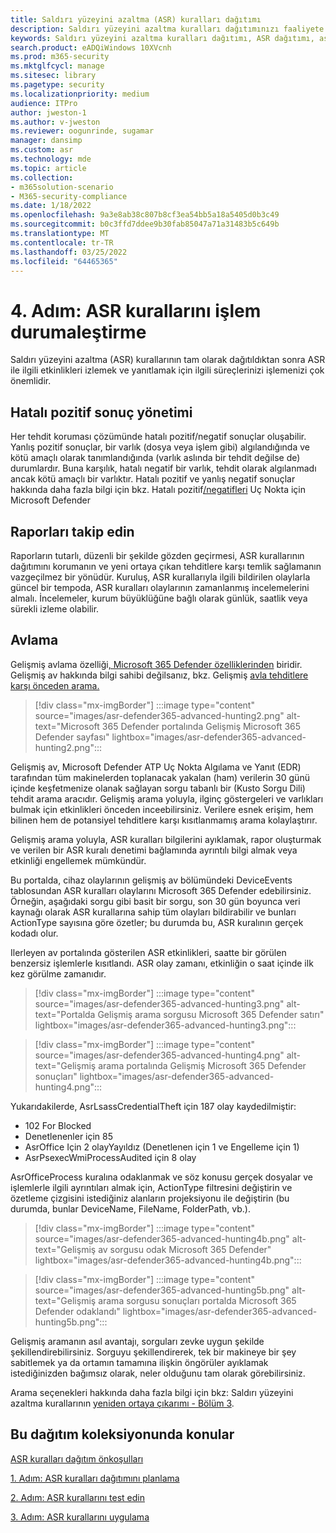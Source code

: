 ```yaml
---
title: Saldırı yüzeyini azaltma (ASR) kuralları dağıtımı
description: Saldırı yüzeyini azaltma kuralları dağıtımınızı faaliyete geçirmek için kılavuz sağlar.
keywords: Saldırı yüzeyini azaltma kuralları dağıtımı, ASR dağıtımı, asr kurallarını etkinleştirme, ASR'yi yapılandırma, izinsiz giriş engelleme sistemi, koruma kuralları, istismardan koruma kuralları, istismardan koruma kuralları, bulaşma önleme kuralları, Uç Nokta için Microsoft Defender, ASR kurallarını yapılandırma
search.product: eADQiWindows 10XVcnh
ms.prod: m365-security
ms.mktglfcycl: manage
ms.sitesec: library
ms.pagetype: security
ms.localizationpriority: medium
audience: ITPro
author: jweston-1
ms.author: v-jweston
ms.reviewer: oogunrinde, sugamar
manager: dansimp
ms.custom: asr
ms.technology: mde
ms.topic: article
ms.collection:
- m365solution-scenario
- M365-security-compliance
ms.date: 1/18/2022
ms.openlocfilehash: 9a3e8ab38c807b8cf3ea54bb5a18a5405d0b3c49
ms.sourcegitcommit: b0c3ffd7ddee9b30fab85047a71a31483b5c649b
ms.translationtype: MT
ms.contentlocale: tr-TR
ms.lasthandoff: 03/25/2022
ms.locfileid: "64465365"
---
```

# <a name="step-4-operationalize-asr-rules"></a>4. Adım: ASR kurallarını işlem durumaleştirme

Saldırı yüzeyini azaltma (ASR) kurallarının tam olarak dağıtıldıktan sonra ASR ile ilgili etkinlikleri izlemek ve yanıtlamak için ilgili süreçlerinizi işlemenizi çok önemlidir.

## <a name="managing-false-positives"></a>Hatalı pozitif sonuç yönetimi

Her tehdit koruması çözümünde hatalı pozitif/negatif sonuçlar oluşabilir. Yanlış pozitif sonuçlar, bir varlık (dosya veya işlem gibi) algılandığında ve kötü amaçlı olarak tanımlandığında (varlık aslında bir tehdit değilse de) durumlardır. Buna karşılık, hatalı negatif bir varlık, tehdit olarak algılanmadı ancak kötü amaçlı bir varlıktır. Hatalı pozitif ve yanlış negatif sonuçlar hakkında daha fazla bilgi için bkz. Hatalı pozitif[/negatifleri](defender-endpoint-false-positives-negatives.md) Uç Nokta için Microsoft Defender

## <a name="keeping-up-with-reports"></a>Raporları takip edin

Raporların tutarlı, düzenli bir şekilde gözden geçirmesi, ASR kurallarının dağıtımını korumanın ve yeni ortaya çıkan tehditlere karşı temlik sağlamanın vazgeçilmez bir yönüdür. Kuruluş, ASR kurallarıyla ilgili bildirilen olaylarla güncel bir tempoda, ASR kuralları olaylarının zamanlanmış incelemelerini almalı. İncelemeler, kurum büyüklüğüne bağlı olarak günlük, saatlik veya sürekli izleme olabilir.

## <a name="hunting"></a>Avlama

Gelişmiş avlama özelliği[, Microsoft 365 Defender özelliklerinden](https://security.microsoft.com) biridir. Gelişmiş av hakkında bilgi sahibi değilsanız, bkz. Gelişmiş [avla tehditlere karşı önceden arama.](/windows/security/threat-protection/microsoft-defender-atp/advanced-hunting-overview)

> [!div class="mx-imgBorder"]
> :::image type="content" source="images/asr-defender365-advanced-hunting2.png" alt-text="Microsoft 365 Defender portalında Gelişmiş Microsoft 365 Defender sayfası" lightbox="images/asr-defender365-advanced-hunting2.png":::

Gelişmiş av, Microsoft Defender ATP Uç Nokta Algılama ve Yanıt (EDR) tarafından tüm makinelerden toplanacak yakalan (ham) verilerin 30 günü içinde keşfetmenize olanak sağlayan sorgu tabanlı bir (Kusto Sorgu Dili) tehdit arama aracıdır. Gelişmiş arama yoluyla, ilginç göstergeleri ve varlıkları bulmak için etkinlikleri önceden inceebilirsiniz. Verilere esnek erişim, hem bilinen hem de potansiyel tehditlere karşı kısıtlanmamış arama kolaylaştırır.

Gelişmiş arama yoluyla, ASR kuralları bilgilerini ayıklamak, rapor oluşturmak ve verilen bir ASR kuralı denetimi bağlamında ayrıntılı bilgi almak veya etkinliği engellemek mümkündür.

 Bu portalda, cihaz olaylarının gelişmiş av bölümündeki DeviceEvents tablosundan ASR kuralları olaylarını Microsoft 365 Defender edebilirsiniz. Örneğin, aşağıdaki sorgu gibi basit bir sorgu, son 30 gün boyunca veri kaynağı olarak ASR kurallarına sahip tüm olayları bildirabilir ve bunları ActionType sayısına göre özetler; bu durumda bu, ASR kuralının gerçek kodadı olur.

Ilerleyen av portalında gösterilen ASR etkinlikleri, saatte bir görülen benzersiz işlemlerle kısıtlandı. ASR olay zamanı, etkinliğin o saat içinde ilk kez görülme zamanıdır.

> [!div class="mx-imgBorder"]
> :::image type="content" source="images/asr-defender365-advanced-hunting3.png" alt-text="Portalda Gelişmiş arama sorgusu Microsoft 365 Defender satırı" lightbox="images/asr-defender365-advanced-hunting3.png":::

> [!div class="mx-imgBorder"]
> :::image type="content" source="images/asr-defender365-advanced-hunting4.png" alt-text="Gelişmiş arama portalında Gelişmiş Microsoft 365 Defender sonuçları" lightbox="images/asr-defender365-advanced-hunting4.png":::

Yukarıdakilerde, AsrLsassCredentialTheft için 187 olay kaydedilmiştir:

- 102 For Blocked
- Denetlenenler için 85
- AsrOffice Için 2 olayYayıldız (Denetlenen için 1 ve Engelleme için 1)
- AsrPsexecWmiProcessAudited için 8 olay

AsrOfficeProcess kuralına odaklanmak ve söz konusu gerçek dosyalar ve işlemlerle ilgili ayrıntıları almak için, ActionType filtresini değiştirin ve özetleme çizgisini istediğiniz alanların projeksiyonu ile değiştirin (bu durumda, bunlar DeviceName, FileName, FolderPath, vb.).

> [!div class="mx-imgBorder"]
> :::image type="content" source="images/asr-defender365-advanced-hunting4b.png" alt-text="Gelişmiş av sorgusu odak Microsoft 365 Defender" lightbox="images/asr-defender365-advanced-hunting4b.png":::

> [!div class="mx-imgBorder"]
> :::image type="content" source="images/asr-defender365-advanced-hunting5b.png" alt-text="Gelişmiş arama sorgusu sonuçları portalda Microsoft 365 Defender odaklandı" lightbox="images/asr-defender365-advanced-hunting5b.png":::

Gelişmiş aramanın asıl avantajı, sorguları zevke uygun şekilde şekillendirebilirsiniz. Sorguyu şekillendirerek, tek bir makineye bir şey sabitlemek ya da ortamın tamamına ilişkin öngörüler ayıklamak istediğinizden bağımsız olarak, neler olduğunu tam olarak görebilirsiniz.

Arama seçenekleri hakkında daha fazla bilgi için bkz: Saldırı yüzeyini azaltma kurallarının [yeniden ortaya çıkarımı - Bölüm 3](https://techcommunity.microsoft.com/t5/microsoft-defender-for-endpoint/demystifying-attack-surface-reduction-rules-part-3/ba-p/1360968).

## <a name="topics-in-this-deployment-collection"></a>Bu dağıtım koleksiyonunda konular

[ASR kuralları dağıtım önkoşulları](attack-surface-reduction-rules-deployment.md)

[1. Adım: ASR kuralları dağıtımını planlama](attack-surface-reduction-rules-deployment-plan.md)

[2. Adım: ASR kurallarını test edin](attack-surface-reduction-rules-deployment-test.md)

[3. Adım: ASR kurallarını uygulama](attack-surface-reduction-rules-deployment-implement.md)
